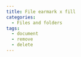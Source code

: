 ```yaml
---
title: File earmark x fill
categories:
  - Files and folders
tags:
  - document
  - remove
  - delete
---
```

